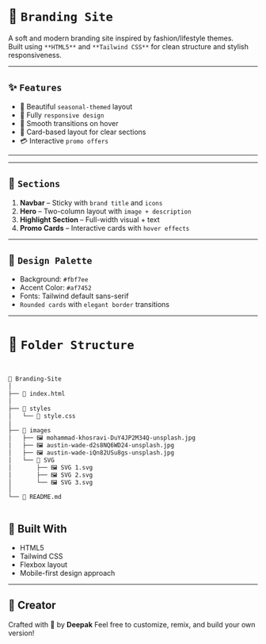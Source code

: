 # 🌿 `Branding Site`

A soft and modern branding site inspired by fashion/lifestyle themes.  
Built using `**HTML5**` and `**Tailwind CSS**` for clean structure and stylish responsiveness.

---

## ✨ `Features`

- 🌸 Beautiful `seasonal-themed` layout
- 📱 Fully `responsive design`
- 🌈 Smooth transitions on hover
- 🧥 Card-based layout for clear sections
- 💳 Interactive `promo offers`

---

---

## 📸 `Sections`

1. **Navbar** – Sticky with `brand title` and `icons`
2. **Hero** – Two-column layout with `image + description`
3. **Highlight Section** – Full-width visual + text
4. **Promo Cards** – Interactive cards with `hover effects`

---

## 🎨 `Design Palette`

- Background: `#fbf7ee`
- Accent Color: `#af7452`
- Fonts: Tailwind default sans-serif
- `Rounded cards` with `elegant border` transitions

---
# 📁 `Folder Structure`

```bash


📁 Branding-Site
│
├── 📄 index.html
│
├── 📁 styles
│   └── 📄 style.css
│
├── 📁 images
│   ├── 🖼️ mohammad-khosravi-DuY4JP2M34Q-unsplash.jpg
│   ├── 🖼️ austin-wade-d2s8NQ6WD24-unsplash.jpg
│   ├── 🖼️ austin-wade-iQn82USu8gs-unsplash.jpg
│   └── 📁 SVG
│       ├── 🖼️ SVG 1.svg
│       ├── 🖼️ SVG 2.svg
│       └── 🖼️ SVG 3.svg
│
└── 📄 README.md



```
## 🧠 Built With

- HTML5
- Tailwind CSS
- Flexbox layout
- Mobile-first design approach

---

## 🙌 Creator

Crafted with 💛 by **Deepak**
Feel free to customize, remix, and build your own version!
